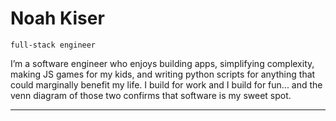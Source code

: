 # Noah Kiser
`full-stack engineer`

I’m a software engineer who enjoys building apps, simplifying complexity, making JS games for my kids, and writing python scripts for anything that could marginally benefit my life. I build for work and I build for fun... and the venn diagram of those two confirms that software is my sweet spot.  

---
<!--
## A few sample projects

<table>
  <tr>
    <td align="center" width="200">
      <h3>🎮<br/>JavaScript Games</h3>
      <a href="https://github.com/kisernl/veggie-invasion">🕹️ Pixel Runner</a><br/>
      <a href="https://github.com/kisernl/donut-shooter">🎲 Dice Quest</a>
    </td>
    <td align="center" width="200">
      <h3>🐍<br/>Python</h3>
      <a href="https://github.com/yourusername/options-wheel">📊 Options Wheel Calculator</a><br/>
      <a href="https://github.com/yourusername/ai-lead-gen">🤖 AI Lead Scraper</a>
    </td>
    <td align="center" width="200">
      <h3>⚙️<br/>Go</h3>
      <a href="https://github.com/yourusername/go-web-api">🌐 Go Web API</a><br/>
      <a href="https://github.com/yourusername/go-task-runner">🚀 Task Runner</a>
    </td>
  </tr>
  <tr>
    <td align="center" width="200">
      <h3>🎨<br/>Frontend</h3>
      <a href="https://github.com/yourusername/react-blog">📰 Blog Platform</a><br/>
      <a href="https://github.com/yourusername/cal-ui">📅 Scheduling UI</a>
    </td>
    <td align="center" width="200">
      <h3>🐘<br/>Laravel / PHP</h3>
      <a href="https://github.com/yourusername/counseling-saas">💳 Counseling Platform</a><br/>
      <a href="https://github.com/yourusername/laravel-inventory">📦 Inventory Manager</a>
    </td>
    <td align="center" width="200">
      <h3>📫<br/>Connect</h3>
      <a href="https://yourwebsite.com">🌐 Website</a><br/>
      <a href="https://linkedin.com/in/yourusername">💼 LinkedIn</a><br/>
      <a href="https://twitter.com/yourusername">🐦 Twitter</a>
    </td>
  </tr>
</table>

---

✨ _Exploring, learning, and building every day._
-->
